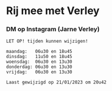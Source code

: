 <html>
    <h1>Rij mee met Verley</h1>
    <h3>DM op Instagram (Jarne Verley) </h3>
    
    LET OP! tijden kunnen wijzigen!

    maandag:   06u30 en 18u45
    dinsdag:   11u50 en 18u45
    woensdag:  06u30 en 13u30
    donderdag: 06u30 en 13u30
    vrijdag:   06u30 en 13u30

    Laast gewijzigd op 21/01/2023 om 20u42
</html>

